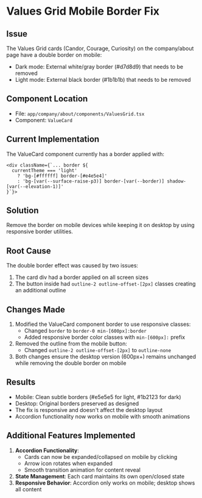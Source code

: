# Values Grid Mobile Border Fix

## Issue
The Values Grid cards (Candor, Courage, Curiosity) on the company/about page have a double border on mobile:
- Dark mode: External white/gray border (#d7d8d9) that needs to be removed
- Light mode: External black border (#1b1b1b) that needs to be removed

## Component Location
- File: `app/company/about/components/ValuesGrid.tsx`
- Component: `ValueCard`

## Current Implementation
The ValueCard component currently has a border applied with:
```tsx
<div className={`... border ${
  currentTheme === 'light' 
    ? 'bg-[#ffffff] border-[#e4e5e4]' 
    : 'bg-[var(--surface-raise-p3)] border-[var(--border)] shadow-[var(--elevation-1)]'
}`}>
```

## Solution
Remove the border on mobile devices while keeping it on desktop by using responsive border utilities.

## Root Cause
The double border effect was caused by two issues:
1. The card div had a border applied on all screen sizes
2. The button inside had `outline-2 outline-offset-[2px]` classes creating an additional outline

## Changes Made
1. Modified the ValueCard component border to use responsive classes:
   - Changed `border` to `border-0 min-[600px]:border`
   - Added responsive border color classes with `min-[600px]:` prefix
2. Removed the outline from the mobile button:
   - Changed `outline-2 outline-offset-[2px]` to `outline-none`
3. Both changes ensure the desktop version (600px+) remains unchanged while removing the double border on mobile

## Results
- Mobile: Clean subtle borders (#e5e5e5 for light, #1b2123 for dark)
- Desktop: Original borders preserved as designed
- The fix is responsive and doesn't affect the desktop layout
- Accordion functionality now works on mobile with smooth animations

## Additional Features Implemented
1. **Accordion Functionality**: 
   - Cards can now be expanded/collapsed on mobile by clicking
   - Arrow icon rotates when expanded
   - Smooth transition animation for content reveal
2. **State Management**: Each card maintains its own open/closed state
3. **Responsive Behavior**: Accordion only works on mobile; desktop shows all content